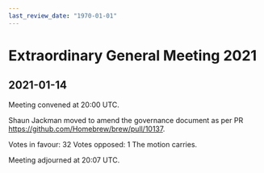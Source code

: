 ```yaml
---
last_review_date: "1970-01-01"
---
```


# Extraordinary General Meeting 2021

## 2021-01-14

Meeting convened at 20:00 UTC.

Shaun Jackman moved to amend the governance document as per PR <https://github.com/Homebrew/brew/pull/10137>.

Votes in favour: 32
Votes opposed: 1
The motion carries.

Meeting adjourned at 20:07 UTC.
